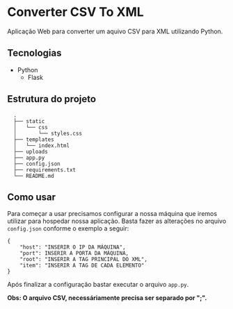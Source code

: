 # Converter CSV To XML
Aplicação Web para converter um aquivo CSV para XML utilizando Python.

## Tecnologias
* Python
  * Flask

## Estrutura do projeto

```
  .
  ├── static
  │   └── css
  │       └── styles.css
  ├── templates
  │   └── index.html
  ├── uploads
  ├── app.py
  ├── config.json
  ├── requirements.txt
  └── README.md
```
## Como usar
Para começar a usar precisamos configurar a nossa máquina que iremos utilizar para hospedar nossa aplicação. Basta fazer as alterações no arquivo ``` config.json ``` conforme o exemplo a seguir:

```
{
    "host": "INSERIR O IP DA MÁQUINA",
    "port": INSERIR A PORTA DA MÁQUINA,
    "root": "INSERIR A TAG PRINCIPAL DO XML",
    "item": "INSERIR A TAG DE CADA ELEMENTO"
}
```
Após finalizar a configuração bastar executar o arquivo ```app.py```.

**Obs: O arquivo CSV, necessáriamente precisa ser separado por ";".**
